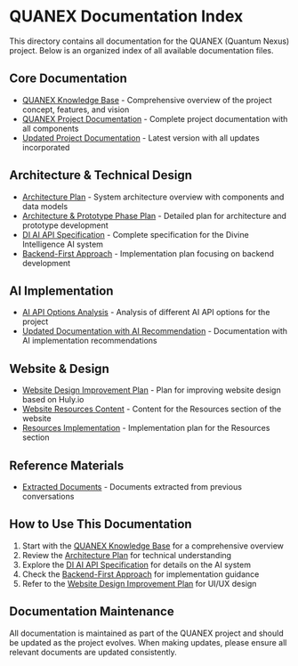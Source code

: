 # QUANEX Documentation Index

This directory contains all documentation for the QUANEX (Quantum Nexus) project. Below is an organized index of all available documentation files.

## Core Documentation

- [QUANEX Knowledge Base](quanex_knowledge_base.md) - Comprehensive overview of the project concept, features, and vision
- [QUANEX Project Documentation](quanex_project_documentation.md) - Complete project documentation with all components
- [Updated Project Documentation](updated_project_documentation.md) - Latest version with all updates incorporated

## Architecture & Technical Design

- [Architecture Plan](architecture_plan.md) - System architecture overview with components and data models
- [Architecture & Prototype Phase Plan](architecture_prototype_phase_plan.md) - Detailed plan for architecture and prototype development
- [DI AI API Specification](di_ai_api_specification.md) - Complete specification for the Divine Intelligence AI system
- [Backend-First Approach](backend_first_approach.md) - Implementation plan focusing on backend development

## AI Implementation

- [AI API Options Analysis](ai_api_options_analysis.md) - Analysis of different AI API options for the project
- [Updated Documentation with AI Recommendation](updated_documentation_with_ai_recommendation.md) - Documentation with AI implementation recommendations

## Website & Design

- [Website Design Improvement Plan](website_design_improvement_plan.md) - Plan for improving website design based on Huly.io
- [Website Resources Content](website_resources_content.md) - Content for the Resources section of the website
- [Resources Implementation](resources_implementation.md) - Implementation plan for the Resources section

## Reference Materials

- [Extracted Documents](extracted_documents.md) - Documents extracted from previous conversations

## How to Use This Documentation

1. Start with the [QUANEX Knowledge Base](quanex_knowledge_base.md) for a comprehensive overview
2. Review the [Architecture Plan](architecture_plan.md) for technical understanding
3. Explore the [DI AI API Specification](di_ai_api_specification.md) for details on the AI system
4. Check the [Backend-First Approach](backend_first_approach.md) for implementation guidance
5. Refer to the [Website Design Improvement Plan](website_design_improvement_plan.md) for UI/UX design

## Documentation Maintenance

All documentation is maintained as part of the QUANEX project and should be updated as the project evolves. When making updates, please ensure all relevant documents are updated consistently.
